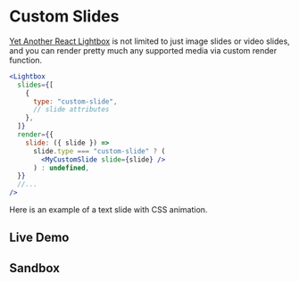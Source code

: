 # Custom Slides

[Yet Another React Lightbox](/) is not limited to just image slides or video
slides, and you can render pretty much any supported media via custom render
function.

```jsx
<Lightbox
  slides={[
    {
      type: "custom-slide",
      // slide attributes
    },
  ]}
  render={{
    slide: ({ slide }) =>
      slide.type === "custom-slide" ? (
        <MyCustomSlide slide={slide} />
      ) : undefined,
  }}
  //...
/>
```

Here is an example of a text slide with CSS animation.

## Live Demo

<CustomSlidesExample />

## Sandbox

<StackBlitzLink href="edit/yet-another-react-lightbox-examples" file="src/examples/CustomSlides.tsx" initialPath="/examples/custom-slides" />
